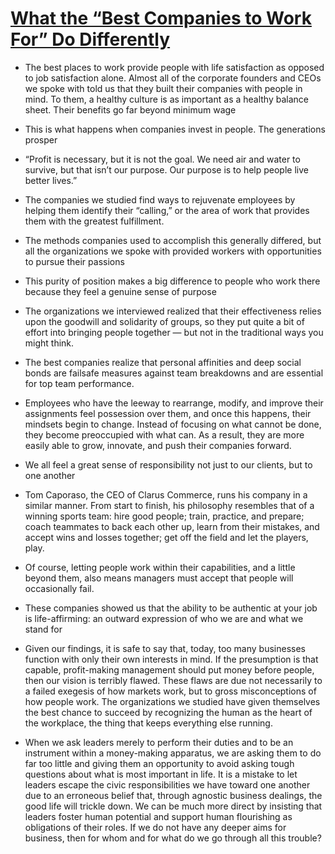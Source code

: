 # [What the “Best Companies to Work For” Do Differently](https://hbr.org/2019/12/what-the-best-companies-to-work-for-do-differently)


* The best places to work provide people with life satisfaction as opposed to job satisfaction alone. Almost all of the corporate founders and CEOs we spoke with told us that they built their companies with people in mind. To them, a healthy culture is as important as a healthy balance sheet. Their benefits go far beyond minimum wage

* This is what happens when companies invest in people. The generations prosper

* “Profit is necessary, but it is not the goal. We need air and water to survive, but that isn’t our purpose. Our purpose is to help people live better lives.”

* The companies we studied find ways to rejuvenate employees by helping them identify their “calling,” or the area of work that provides them with the greatest fulfillment.

* The methods companies used to accomplish this generally differed, but all the organizations we spoke with provided workers with opportunities to pursue their passions

* This purity of position makes a big difference to people who work there because they feel a genuine sense of purpose

* The organizations we interviewed realized that their effectiveness relies upon the goodwill and solidarity of groups, so they put quite a bit of effort into bringing people together — but not in the traditional ways you might think.

* The best companies realize that personal affinities and deep social bonds are failsafe measures against team breakdowns and are essential for top team performance.

* Employees who have the leeway to rearrange, modify, and improve their assignments feel possession over them, and once this happens, their mindsets begin to change. Instead of focusing on what cannot be done, they become preoccupied with what can. As a result, they are more easily able to grow, innovate, and push their companies forward.

* We all feel a great sense of responsibility not just to our clients, but to one another

* Tom Caporaso, the CEO of Clarus Commerce, runs his company in a similar manner. From start to finish, his philosophy resembles that of a winning sports team: hire good people; train, practice, and prepare; coach teammates to back each other up, learn from their mistakes, and accept wins and losses together; get off the field and let the players, play. 

* Of course, letting people work within their capabilities, and a little beyond them, also means managers must accept that people will occasionally fail. 

* These companies showed us that the ability to be authentic at your job is life-affirming: an outward expression of who we are and what we stand for

* Given our findings, it is safe to say that, today, too many businesses function with only their own interests in mind. If the presumption is that capable, profit-making management should put money before people, then our vision is terribly flawed. These flaws are due not necessarily to a failed exegesis of how markets work, but to gross misconceptions of how people work. The organizations we studied have given themselves the best chance to succeed by recognizing the human as the heart of the workplace, the thing that keeps everything else running.

* When we ask leaders merely to perform their duties and to be an instrument within a money-making apparatus, we are asking them to do far too little and giving them an opportunity to avoid asking tough questions about what is most important in life. It is a mistake to let leaders escape the civic responsibilities we have toward one another due to an erroneous belief that, through agnostic business dealings, the good life will trickle down. We can be much more direct by insisting that leaders foster human potential and support human flourishing as obligations of their roles. If we do not have any deeper aims for business, then for whom and for what do we go through all this trouble?